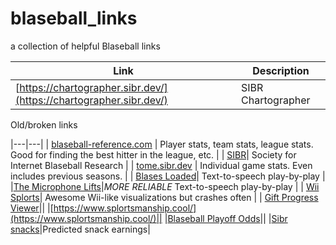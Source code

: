 # blaseball_links
a collection of helpful Blaseball links

| Link  | Description  |
|---|---|
|[https://chartographer.sibr.dev/](https://chartographer.sibr.dev/)| SIBR Chartographer |



Old/broken links

|---|---|
| [blaseball-reference.com](http://blaseball-reference.com)  | Player stats, team stats, league stats. Good for finding the best hitter in the league, etc.  |
| [SIBR](https://sibr.dev/#/)| Society for Internet Blaseball Research |
| [tome.sibr.dev](http://tome.sibr.dev) | Individual game stats. Even includes previous seasons. |
| [Blases Loaded](https://blases-loaded.sibr.dev/#/)| Text-to-speech play-by-play |
|[The Microphone Lifts](https://the-microphone-lifts.github.io/)|*MORE RELIABLE* Text-to-speech play-by-play |
| [Wii Splorts](https://wii.blaseball.xyz/)| Awesome Wii-like visualizations but crashes often |
| [Gift Progress Viewer](https://www.enbyss.com/content/tools/blaseball-gifts)||
|[https://www.splortsmanship.cool/](https://www.splortsmanship.cool/)||
|[Blaseball Playoff Odds](https://mixolyde.net/blaseballstatus/index.html#activeLeague=0&activeView=4&groupByDiv=false)||
|[Sibr snacks](https://snacks.sibr.dev)|Predicted snack earnings|

